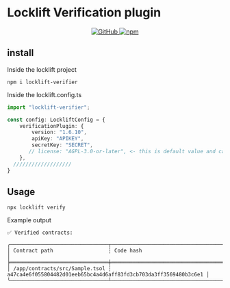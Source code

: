 # Locklift Verification plugin

<p align="center">
    <p align="center">
        <a href="/LICENSE">
            <img alt="GitHub" src="https://img.shields.io/badge/license-Apache--2.0-orange" />
        </a>
        <a href="https://www.npmjs.com/package/locklift-verifier">
            <img alt="npm" src="https://img.shields.io/npm/v/locklift-verifier">
        </a>
    </p>
</p>


## install
Inside the locklift project
```shell
npm i locklift-verifier
```

Inside the locklift.config.ts
```typescript
import "locklift-verifier";

const config: LockliftConfig = {
    verificationPlugin: {
        version: "1.6.10",
        apiKey: "APIKEY",
        secretKey: "SECRET",
       // license: "AGPL-3.0-or-later", <- this is default value and can be overrided
    },
  ///////////////////
}
```

## Usage
```shell
npx locklift verify
```
Example output
```text
✅ Verified contracts:

╭────────────────────────────────┬──────────────────────────────────────────────────────────────────╮
│ Contract path                  ┆ Code hash                                                        │
╞════════════════════════════════╪══════════════════════════════════════════════════════════════════╡
│ /app/contracts/src/Sample.tsol ┆ a47ca4e6f055804482d01eeb65bc4a4d6aff83fd3cb703da3ff3569480b3c6e1 │
╰────────────────────────────────┴──────────────────────────────────────────────────────────────────╯
```



